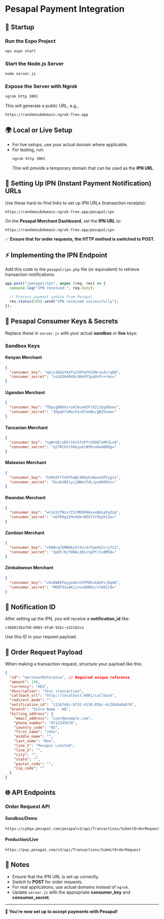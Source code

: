 # Pesapal Payment Integration

## 🚀 Startup

### Run the Expo Project
```sh
npx expo start
```

### Start the Node.js Server
```sh
node server.js
```

### Expose the Server with Ngrok
```sh
ngrok http 3001
```
This will generate a public URL, e.g.,
```
https://randomsubdomain.ngrok-free.app
```

## 🌍 Local or Live Setup
- For live setups, use your actual domain where applicable.
- For testing, run:
  ```sh
  ngrok http 3001
  ```
  This will provide a temporary domain that can be used as the **IPN URL**.

## 🔗 Setting Up IPN (Instant Payment Notification) URLs
Use these hard-to-find links to set up IPN URLs (transaction receipts):
```
https://randomsubdomain.ngrok-free.app/pesapal/ipn
```
On the **Pesapal Merchant Dashboard**, set the **IPN URL** to:
```
https://randomsubdomain.ngrok-free.app/pesapal/ipn
```

✅ **Ensure that for order requests, the HTTP method is switched to POST.**

## ⚡ Implementing the IPN Endpoint
Add this code to the `pesapal/ipn.php` file (or equivalent) to retrieve transaction notifications:

```javascript
app.post("/pesapal/ipn", async (req, res) => {
  console.log("IPN received:", req.body);

  // Process payment update from Pesapal
  res.status(200).send("IPN received successfully");
});
```

## 🔑 Pesapal Consumer Keys & Secrets
Replace these in `server.js` with your actual **sandbox** or **live** keys:

### Sandbox Keys
#### Kenyan Merchant
```json
{
  "consumer_key": "qkio1BGGYAXTu2JOfm7XSXNruoZsrqEW",
  "consumer_secret": "osGQ364R49cXKeOYSpaOnT++rHs="
}
```
#### Ugandan Merchant
```json
{
  "consumer_key": "TDpigBOOhs+zAl8cwH2Fl82jJGyD8xev",
  "consumer_secret": "1KpqkfsMaihIcOlhnBo/gBZ5smw="
}
```
#### Tanzanian Merchant
```json
{
  "consumer_key": "ngW+UEcnDhltUc5fxPfrCD987xMh3Lx8",
  "consumer_secret": "q27RChYs5UkypdcNYKzuUw460Dg="
}
```
#### Malawian Merchant
```json
{
  "consumer_key": "htMsEFfIVHfhqBL9O0ykz8wuedfFyg1s",
  "consumer_secret": "DcwkVNIiyijNWn1fdL/pa4K6khc="
}
```
#### Rwandan Merchant
```json
{
  "consumer_key": "wCGzX1fNzvtI5lMR5M4AxvxBmLpFgZzp",
  "consumer_secret": "uU7R9g2IHn9dkrKDVIfcPppktIo="
}
```
#### Zambian Merchant
```json
{
  "consumer_key": "v988cq7bMB6AjktYo/drFpe6k2r/y7z3",
  "consumer_secret": "3p0F/KcY8WAi36LntpPf/Ss0MhQ="
}
```
#### Zimbabwean Merchant
```json
{
  "consumer_key": "vknEWEEFeygxAX+C9TPOhvkbkPsj8qXK",
  "consumer_secret": "MOOP31smKijvusQbNXn/s7m8jC8="
}
```

## 🔔 Notification ID
After setting up the IPN, you will receive a **notification_id** like:
```
c3bb813ba750-0983-4fa0-91bc-e32182ca
```
Use this ID in your request payload.

## 🛒 Order Request Payload
When making a transaction request, structure your payload like this:

```json
{
  "id": "merchantReference", // Required unique reference
  "amount": 100,
  "currency": "KES",
  "description": "Test transaction",
  "callback_url": "http://localhost:8081/callback",
  "redirect_mode": "",
  "notification_id": "11167d6c-bf32-4130-85bc-dc28b8a0a07d",
  "branch": "Store Name - HQ",
  "billing_address": {
    "email_address": "user@example.com",
    "phone_number": "0712345678",
    "country_code": "KE",
    "first_name": "John",
    "middle_name": "",
    "last_name": "Doe",
    "line_1": "Pesapal Limited",
    "line_2": "",
    "city": "",
    "state": "",
    "postal_code": "",
    "zip_code": ""
  }
}
```

## 🌐 API Endpoints
### Order Request API
#### Sandbox/Demo
```
https://cybqa.pesapal.com/pesapalv3/api/Transactions/SubmitOrderRequest
```
#### Production/Live
```
https://pay.pesapal.com/v3/api/Transactions/SubmitOrderRequest
```

## 📌 Notes
- Ensure that the IPN URL is set up correctly.
- Switch to **POST** for order requests.
- For real applications, use actual domains instead of `ngrok`.
- Update `server.js` with the appropriate **consumer_key** and **consumer_secret**.

---

🎉 **You're now set up to accept payments with Pesapal!**

